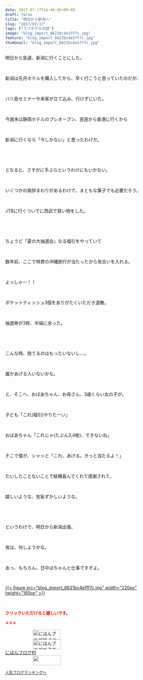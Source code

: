 ```yaml
---
date: 2017-07-17T14:46:05+09:00
draft: false
title: "明日から新潟へ"
slug: "2017/07/17"
tags: ["ラブホテルの話"]
image: "blog_import_6621bc4e1ff7c.jpg"
feature: "blog_import_6621bc4e1ff7c.jpg"
thumbnail: "blog_import_6621bc4e1ff7c.jpg"
---
```

<p>明日から急遽、新潟に行くことにした。</p><p> </p><p>新潟は先月ホテルを購入してから、早く行こうと思っていたのだが、</p><p> </p><p>バリ島セミナーや来客が立て込み、行けずにいた。</p><p> </p><p>今週末は静岡ホテルのプレオープン、翌週から香港に行くから</p><p> </p><p>新潟に行くなら「今しかない」と思ったわけだ。</p><p> </p><p> </p><p>となると、さすがに手ぶらというわけにもいかない。</p><p> </p><p>いくつかの挨拶まわりがあるわけで、まともな菓子でも必要だろう。</p><p> </p><p>JTBに行くついでに西武で買い物をした。</p><p> </p><p> </p><p>ちょうど「夏の大抽選会」なる福引をやっていて</p><p> </p><p>数年前、ここで特賞の沖縄旅行が当たったから気合いを入れる。</p><p> </p><p>よっしゃー！！</p><p> </p><p>ポケットティッシュ3個をありがたくいただき退散。</p><p> </p><p>抽選券が3枚、半端に余った。</p><p> </p><p> </p><p>こんな時、捨てるのはもったいないし、、。</p><p> </p><p>誰かあげる人いないかな。</p><p> </p><p>と、そこへ、おばあちゃん、お母さん、3歳くらい女の子が。</p><p> </p><p>子ども「これ(福引)やりたーい」</p><p> </p><p>おばあちゃん「これじゃ(たぶん3,4枚)、できないね」</p><p> </p><p>そこで僕が、シャッと「これ、あげる。きっと当たるよ！」</p><p> </p><p>たいしたことないことで結構喜んでくれて感謝されて、</p><p> </p><p>嬉しいような、気恥ずかしいような。</p><p> </p><p> </p><p>というわけで、明日から新潟出張。</p><p> </p><p>夜は、何しようかな。</p><p> </p><p>あっ、もちろん、日中はちゃんと仕事ですぞよ。</p><p> </p><p><a href="blog_import_6621bc4e1ff7c.jpg">{{< figure src="blog_import_6621bc4e1ff7c.jpg" width="220px" height="165px" >}}</a></p><p> </p><p><font color="#ff0000" size="2"><strong>クリックいただけると嬉しいです。</strong></font></p><p><font color="#ff0000" size="2"><strong>↓↓↓</strong></font></p><p><a href="ranking.html?p_cid=01260127" id="&amp;blogmura_banner" target="_blank"><img alt="にほんブログ村 その他生活ブログ 不動産投資へ" border="0" height="31" src="data:image/svg+xml;charset=utf-8,%3Csvg%20xmlns%3D%22http%3A%2F%2Fwww.w3.org%2F2000%2Fsvg%22%20title%3D%22Placeholder%20for%20Images%22%20role%3D%22presentation%22%20viewBox%3D%220%200%2088%2031%22%20%2F%3E" width="88" data-src="//life.blogmura.com/hudousantoushi/img/hudousantoushi88_31.gif" style="aspect-ratio: auto 88 / 31;"/><noscript><img alt="にほんブログ村 その他生活ブログ 不動産投資へ" border="0" height="31" src="//life.blogmura.com/hudousantoushi/img/hudousantoushi88_31.gif" width="88"></noscript></a><br/><a href="ranking.html?p_cid=01260127" target="_blank"><img alt="にほんブログ村 海外生活ブログ バリ島情報へ" border="0" height="31" src="data:image/svg+xml;charset=utf-8,%3Csvg%20xmlns%3D%22http%3A%2F%2Fwww.w3.org%2F2000%2Fsvg%22%20title%3D%22Placeholder%20for%20Images%22%20role%3D%22presentation%22%20viewBox%3D%220%200%2088%2031%22%20%2F%3E" width="88" data-src="https://img-proxy.blog-video.jp/images?url=http%3A%2F%2Foverseas.blogmura.com%2Fbali%2Fimg%2Fbali88_31.gif" style="aspect-ratio: auto 88 / 31;"/><noscript><img alt="にほんブログ村 海外生活ブログ バリ島情報へ" border="0" height="31" src="https://img-proxy.blog-video.jp/images?url=http%3A%2F%2Foverseas.blogmura.com%2Fbali%2Fimg%2Fbali88_31.gif" width="88"></noscript></a><br/><a href="ranking.html?p_cid=01260127" target="_blank">にほんブログ村</a><br/><a href="link.php?1804582" title="人気ブログランキングへ"><img border="0" height="31" src="data:image/svg+xml;charset=utf-8,%3Csvg%20xmlns%3D%22http%3A%2F%2Fwww.w3.org%2F2000%2Fsvg%22%20title%3D%22Placeholder%20for%20Images%22%20role%3D%22presentation%22%20viewBox%3D%220%200%2088%2031%22%20%2F%3E" width="88" data-src="https://blog.with2.net/img/banner/banner_22.gif" style="aspect-ratio: auto 88 / 31;"/><noscript><img border="0" height="31" src="https://blog.with2.net/img/banner/banner_22.gif" width="88"></noscript></a></p><p><a href="link.php?1804582" style="font-size: 12px;">人気ブログランキングへ</a></p>

